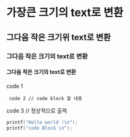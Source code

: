 # 가장큰 크기의 text로 변환
## 그다음 작은 크기위 text로 변환
### 그다음 작은 크기의 text로 변환
#### 그다음 작은 크기의 text로 변환

code 1

     code 2 // code block 할 내용

code 3 // 정상적으로 출력


``` C
printf("Hello world !\n");
printf("code Block \n");
```
